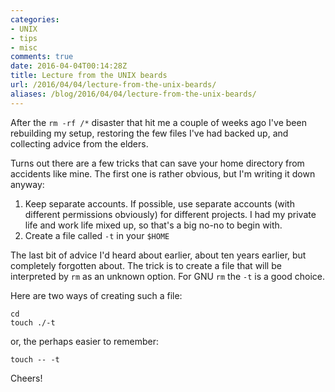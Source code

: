 ```yaml
---
categories:
- UNIX
- tips
- misc
comments: true
date: 2016-04-04T00:14:28Z
title: Lecture from the UNIX beards
url: /2016/04/04/lecture-from-the-unix-beards/
aliases: /blog/2016/04/04/lecture-from-the-unix-beards/
---
```


After the `rm -rf /*` disaster that hit me a couple of weeks ago I've
been rebuilding my setup, restoring the few files I've had backed up,
and collecting advice from the elders.

Turns out there are a few tricks that can save your home directory from
accidents like mine.  The first one is rather obvious, but I'm writing
it down anyway:

1. Keep separate accounts.  If possible, use separate accounts (with
   different permissions obviously) for different projects.  I had my
   private life and work life mixed up, so that's a big no-no to begin
   with.
2. Create a file called `-t` in your `$HOME`

The last bit of advice I'd heard about earlier, about ten years earlier,
but completely forgotten about.  The trick is to create a file that will
be interpreted by `rm` as an unknown option.  For GNU `rm` the `-t` is a
good choice.

Here are two ways of creating such a file:

    cd
    touch ./-t

or, the perhaps easier to remember:

    touch -- -t

Cheers!
